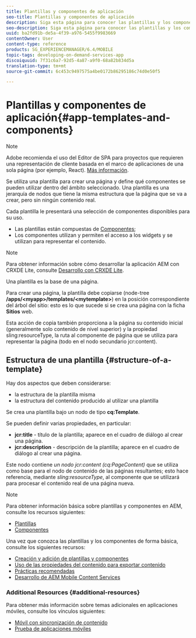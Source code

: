 ```yaml
---
title: Plantillas y componentes de aplicación
seo-title: Plantillas y componentes de aplicación
description: Siga esta página para conocer las plantillas y los componentes de la aplicación. Proporciona información detallada sobre la estructura de las plantillas.
seo-description: Siga esta página para conocer las plantillas y los componentes de la aplicación. Proporciona información detallada sobre la estructura de las plantillas.
uuid: ba2fd91b-de5a-4f39-a976-5455f9983669
contentOwner: User
content-type: reference
products: SG_EXPERIENCEMANAGER/6.4/MOBILE
topic-tags: developing-on-demand-services-app
discoiquuid: 7f31c6a7-92d5-4a87-a9f0-68a82b834d5a
translation-type: tm+mt
source-git-commit: 6c453c9497575a4be0172b86295186c74d0e50f5

---
```



# Plantillas y componentes de aplicación{#app-templates-and-components}

>[!NOTE]
>
>Adobe recomienda el uso del Editor de SPA para proyectos que requieren una representación de cliente basada en el marco de aplicaciones de una sola página (por ejemplo, React). [Más información](/help/sites-developing/spa-overview.md).

Se utiliza una plantilla para crear una página y define qué componentes se pueden utilizar dentro del ámbito seleccionado. Una plantilla es una jerarquía de nodos que tiene la misma estructura que la página que se va a crear, pero sin ningún contenido real.

Cada plantilla le presentará una selección de componentes disponibles para su uso.

* Las plantillas están compuestas de [Componentes](/help/sites-developing/components.md);
* Los componentes utilizan y permiten el acceso a los widgets y se utilizan para representar el contenido.

>[!NOTE]
>
>Para obtener información sobre cómo desarrollar la aplicación AEM con CRXDE Lite, consulte [Desarrollo con CRXDE Lite](/help/sites-developing/developing-with-crxde-lite.md).

Una plantilla es la base de una página.

Para crear una página, la plantilla debe copiarse (node-tree **/apps/&lt;myapp>/templates/&lt;mytemplate>**) en la posición correspondiente del árbol del sitio: esto es lo que sucede si se crea una página con la ficha **Sitios** web.

Esta acción de copia también proporciona a la página su contenido inicial (generalmente solo contenido de nivel superior) y la propiedad sling:resourceType, la ruta al componente de página que se utiliza para representar la página (todo en el nodo secundario jcr:content).

## Estructura de una plantilla {#structure-of-a-template}

Hay dos aspectos que deben considerarse:

* la estructura de la plantilla misma
* la estructura del contenido producido al utilizar una plantilla

Se crea una plantilla bajo un nodo de tipo **cq:Template**.

Se pueden definir varias propiedades, en particular:

* **jcr:title** - título de la plantilla; aparece en el cuadro de diálogo al crear una página.
* **jcr:description** - descripción de la plantilla; aparece en el cuadro de diálogo al crear una página.

Este nodo contiene *un nodo jcr:content (cq:PageContent)* que se utiliza como base para el nodo de contenido de las páginas resultantes; esto hace referencia, mediante *sling:resourceType*, al componente que se utilizará para procesar el contenido real de una página nueva.

>[!NOTE]
>
>Para obtener información básica sobre plantillas y componentes en AEM, consulte los recursos siguientes:
>
>* [Plantillas](/help/sites-developing/templates.md)
>* [Componentes](/help/sites-developing/components.md)
>



Una vez que conozca las plantillas y los componentes de forma básica, consulte los siguientes recursos:

* [Creación y adición de plantillas y componentes](/help/mobile/mobile-ondemand-app-templates.md)
* [Uso de las propiedades del contenido para exportar contenido](/help/mobile/on-demand-content-properties-exporting.md)
* [Prácticas recomendadas ](/help/mobile/best-practices-aem-mobile.md)
* [Desarrollo de AEM Mobile Content Services](/help/mobile/developing-content-services.md)

### Additional Resources {#additional-resources}

Para obtener más información sobre temas adicionales en aplicaciones móviles, consulte los vínculos siguientes:

* [Móvil con sincronización de contenido](/help/mobile/mobile-ondemand-contentsync.md)
* [Prueba de aplicaciones móviles](/help/mobile/develop-mobile-apps-testing.md)

